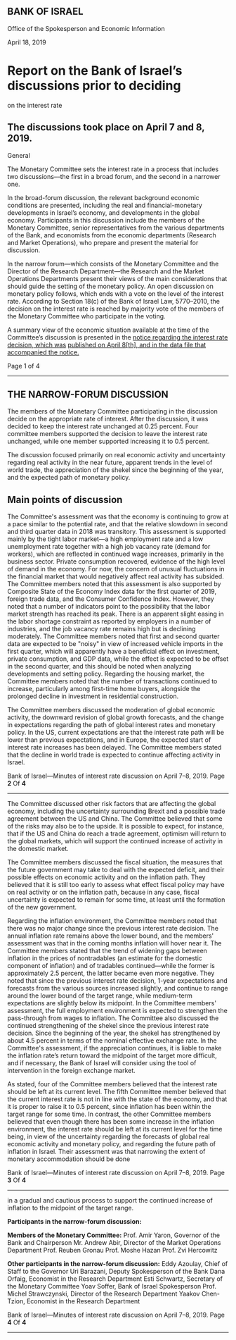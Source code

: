 ## BANK OF ISRAEL

Office of the Spokesperson and Economic Information

April 18, 2019

# Report on the Bank of Israel’s discussions prior to deciding
 on the interest rate

## The discussions took place on April 7 and 8, 2019.

 General

The Monetary Committee sets the interest rate in a process that includes two
discussions––the first in a broad forum, and the second in a narrower one.

In the broad-forum discussion, the relevant background economic conditions are
presented, including the real and financial-monetary developments in Israel’s economy,
and developments in the global economy. Participants in this discussion include the
members of the Monetary Committee, senior representatives from the various
departments of the Bank, and economists from the economic departments (Research
and Market Operations), who prepare and present the material for discussion.

In the narrow forum—which consists of the Monetary Committee and the Director of
the Research Department—the Research and the Market Operations Departments
present their views of the main considerations that should guide the setting of the
monetary policy. An open discussion on monetary policy follows, which ends with a
vote on the level of the interest rate. According to Section 18(c) of the Bank of Israel
Law, 5770–2010, the decision on the interest rate is reached by majority vote of the
members of the Monetary Committee who participate in the voting.

A summary view of the economic situation available at the time of the Committee’s
discussion is presented in the [notice regarding the interest rate decision, which was](https://www.boi.org.il/en/NewsAndPublications/PressReleases/Pages/08-10-18.aspx)
[published on April 8[th], and in the data file that accompanied the notice.](https://www.boi.org.il/en/NewsAndPublications/PressReleases/Documents/Main%20economic%20background%20data%20Interest%20Rate%20decision%208.10.18.pptx%23)

Page 1 of 4


-----

## THE NARROW-FORUM DISCUSSION

The members of the Monetary Committee participating in the discussion decide on the
appropriate rate of interest. After the discussion, it was decided to keep the interest rate
unchanged at 0.25 percent. Four committee members supported the decision to leave
the interest rate unchanged, while one member supported increasing it to 0.5 percent.

The discussion focused primarily on real economic activity and uncertainty regarding
real activity in the near future, apparent trends in the level of world trade, the
appreciation of the shekel since the beginning of the year, and the expected path of
monetary policy.

## Main points of discussion

The Committee's assessment was that the economy is continuing to grow at a pace
similar to the potential rate, and that the relative slowdown in second and third quarter
data in 2018 was transitory. This assessment is supported mainly by the tight labor
market—a high employment rate and a low unemployment rate together with a high
job vacancy rate (demand for workers), which are reflected in continued wage
increases, primarily in the business sector. Private consumption recovered, evidence of
the high level of demand in the economy. For now, the concern of unusual fluctuations
in the financial market that would negatively affect real activity has subsided. The
Committee members noted that this assessment is also supported by Composite State
of the Economy Index data for the first quarter of 2019, foreign trade data, and the
Consumer Confidence Index. However, they noted that a number of indicators point to
the possibility that the labor market strength has reached its peak. There is an apparent
slight easing in the labor shortage constraint as reported by employers in a number of
industries, and the job vacancy rate remains high but is declining moderately. The
Committee members noted that first and second quarter data are expected to be "noisy"
in view of increased vehicle imports in the first quarter, which will apparently have a
beneficial effect on investment, private consumption, and GDP data, while the effect is
expected to be offset in the second quarter, and this should be noted when analyzing
developments and setting policy. Regarding the housing market, the Committee
members noted that the number of transactions continued to increase, particularly
among first-time home buyers, alongside the prolonged decline in investment in
residential construction.

The Committee members discussed the moderation of global economic activity, the
downward revision of global growth forecasts, and the change in expectations regarding
the path of global interest rates and monetary policy. In the US, current expectations
are that the interest rate path will be lower than previous expectations, and in Europe,
the expected start of interest rate increases has been delayed. The Committee members
stated that the decline in world trade is expected to continue affecting activity in Israel.

Bank of Israel—Minutes of interest rate discussion on April 7–8, 2019. Page **2** Of **4**


-----

The Committee discussed other risk factors that are affecting the global economy,
including the uncertainty surrounding Brexit and a possible trade agreement between
the US and China. The Committee believed that some of the risks may also be to the
upside. It is possible to expect, for instance, that if the US and China do reach a trade
agreement, optimism will return to the global markets, which will support the continued
increase of activity in the domestic market.

The Committee members discussed the fiscal situation, the measures that the future
government may take to deal with the expected deficit, and their possible effects on
economic activity and on the inflation path. They believed that it is still too early to
assess what effect fiscal policy may have on real activity or on the inflation path,
because in any case, fiscal uncertainty is expected to remain for some time, at least until
the formation of the new government.

Regarding the inflation environment, the Committee members noted that there was no
major change since the previous interest rate decision. The annual inflation rate remains
above the lower bound, and the members' assessment was that in the coming months
inflation will hover near it. The Committee members stated that the trend of widening
gaps between inflation in the prices of nontradables (an estimate for the domestic
component of inflation) and of tradables continued—while the former is approximately
2.5 percent, the latter became even more negative. They noted that since the previous
interest rate decision, 1-year expectations and forecasts from the various sources
increased slightly, and continue to range around the lower bound of the target range,
while medium-term expectations are slightly below its midpoint. In the Committee
members' assessment, the full employment environment is expected to strengthen the
pass-through from wages to inflation. The Committee also discussed the continued
strengthening of the shekel since the previous interest rate decision. Since the
beginning of the year, the shekel has strengthened by about 4.5 percent in terms of the
nominal effective exchange rate. In the Committee's assessment, if the appreciation
continues, it is liable to make the inflation rate’s return toward the midpoint of the target
more difficult, and if necessary, the Bank of Israel will consider using the tool of
intervention in the foreign exchange market.

As stated, four of the Committee members believed that the interest rate should be left
at its current level. The fifth Committee member believed that the current interest rate
is not in line with the state of the economy, and that it is proper to raise it to 0.5 percent,
since inflation has been within the target range for some time. In contrast, the other
Committee members believed that even though there has been some increase in the
inflation environment, the interest rate should be left at its current level for the time
being, in view of the uncertainty regarding the forecasts of global real economic activity
and monetary policy, and regarding the future path of inflation in Israel. Their
assessment was that narrowing the extent of monetary accommodation should be done

Bank of Israel—Minutes of interest rate discussion on April 7–8, 2019. Page **3** Of **4**


-----

in a gradual and cautious process to support the continued increase of inflation to the
midpoint of the target range.

**Participants in the narrow-forum discussion:**

**Members of the Monetary Committee:**
Prof. Amir Yaron, Governor of the Bank and Chairperson
Mr. Andrew Abir, Director of the Market Operations Department
Prof. Reuben Gronau
Prof. Moshe Hazan
Prof. Zvi Hercowitz

**Other participants in the narrow-forum discussion:**
Eddy Azoulay, Chief of Staff to the Governor
Uri Barazani, Deputy Spokesperson of the Bank
Dana Orfaig, Economist in the Research Department
Esti Schwartz, Secretary of the Monetary Committee
Yoav Soffer, Bank of Israel Spokesperson
Prof. Michel Strawczynski, Director of the Research Department
Yaakov Chen-Tzion, Economist in the Research Department

Bank of Israel—Minutes of interest rate discussion on April 7–8, 2019. Page **4** Of **4**


-----

